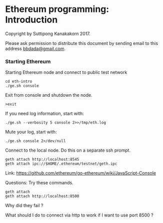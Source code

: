 # Ethereum programming: Introduction

Copyright by Suttipong Kanakakorn 2017.

Please ask permission to distribute this document by sending email to this 
address bbdada@gmail.com.

### Starting Ethereum
Starting Ethereum node and connect to public test network
```
cd eth-intro
./ge.sh console
```

Exit from console and shutdown the node.
```
>exit
```

If you need log information, start with:
```
./ge.sh --verbosity 5 console 2>>/tmp/eth.log
```

Mute your log, start with:
```
./ge.sh console 2>/dev/null
```

Connect to the local node. Do this on a separate ssh prompt.
```
geth attach http://localhost:8545
geth attach ipc://$HOME/.ethereum/testnet/geth.ipc
```

Link: https://github.com/ethereum/go-ethereum/wiki/JavaScript-Console

Questions:
Try these commands.
```
geth attach
geth attach http://localhost:8500
```

Why did they fail ?

What should I do to connect via http to work if I want to use port 8500 ?

